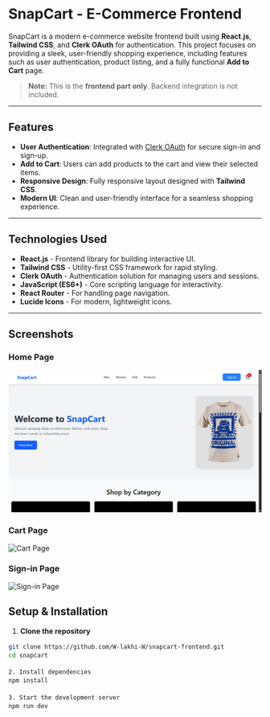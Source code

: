# SnapCart - E-Commerce Frontend

SnapCart is a modern e-commerce website frontend built using **React.js**, **Tailwind CSS**, and **Clerk OAuth** for authentication. This project focuses on providing a sleek, user-friendly shopping experience, including features such as user authentication, product listing, and a fully functional **Add to Cart** page.  

> **Note:** This is the **frontend part only**. Backend integration is not included.

---

## Features

- **User Authentication**: Integrated with [Clerk OAuth](https://clerk.dev/) for secure sign-in and sign-up.  
- **Add to Cart**: Users can add products to the cart and view their selected items.  
- **Responsive Design**: Fully responsive layout designed with **Tailwind CSS**.  
- **Modern UI**: Clean and user-friendly interface for a seamless shopping experience.  

---

## Technologies Used

- **React.js** - Frontend library for building interactive UI.  
- **Tailwind CSS** - Utility-first CSS framework for rapid styling.  
- **Clerk OAuth** - Authentication solution for managing users and sessions.  
- **JavaScript (ES6+)** - Core scripting language for interactivity.  
- **React Router** - For handling page navigation.  
- **Lucide Icons** - For modern, lightweight icons.  

---

## Screenshots

### Home Page
![Home Page](screenshots/home.png)

### Cart Page
![Cart Page](screenshots/cart.png)

### Sign-in Page
![Sign-in Page](screenshots/signin.png)


## Setup & Installation

1. **Clone the repository**  
```bash
git clone https://github.com/W-lakhi-W/snapcart-frontend.git
cd snapcart

2. Install dependencies
npm install

3. Start the development server
npm run dev


